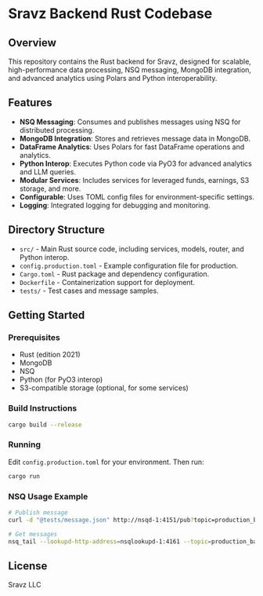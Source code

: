 # Sravz Backend Rust Codebase

## Overview

This repository contains the Rust backend for Sravz, designed for scalable, high-performance data processing, NSQ messaging, MongoDB integration, and advanced analytics using Polars and Python interoperability.

## Features

- **NSQ Messaging**: Consumes and publishes messages using NSQ for distributed processing.
- **MongoDB Integration**: Stores and retrieves message data in MongoDB.
- **DataFrame Analytics**: Uses Polars for fast DataFrame operations and analytics.
- **Python Interop**: Executes Python code via PyO3 for advanced analytics and LLM queries.
- **Modular Services**: Includes services for leveraged funds, earnings, S3 storage, and more.
- **Configurable**: Uses TOML config files for environment-specific settings.
- **Logging**: Integrated logging for debugging and monitoring.

## Directory Structure

- `src/` - Main Rust source code, including services, models, router, and Python interop.
- `config.production.toml` - Example configuration file for production.
- `Cargo.toml` - Rust package and dependency configuration.
- `Dockerfile` - Containerization support for deployment.
- `tests/` - Test cases and message samples.

## Getting Started

### Prerequisites

- Rust (edition 2021)
- MongoDB
- NSQ
- Python (for PyO3 interop)
- S3-compatible storage (optional, for some services)

### Build Instructions

```bash
cargo build --release
```

### Running

Edit `config.production.toml` for your environment. Then run:

```bash
cargo run
```

### NSQ Usage Example

```bash
# Publish message
curl -d "@tests/message.json" http://nsqd-1:4151/pub?topic=production_backend-rust

# Get messages
nsq_tail --lookupd-http-address=nsqlookupd-1:4161 --topic=production_backend-rust
```

## License
Sravz LLC
